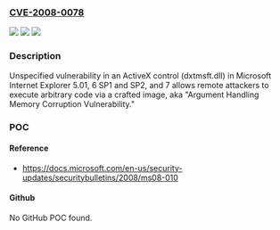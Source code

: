 ### [CVE-2008-0078](https://cve.mitre.org/cgi-bin/cvename.cgi?name=CVE-2008-0078)
![](https://img.shields.io/static/v1?label=Product&message=n%2Fa&color=blue)
![](https://img.shields.io/static/v1?label=Version&message=n%2Fa&color=blue)
![](https://img.shields.io/static/v1?label=Vulnerability&message=n%2Fa&color=brighgreen)

### Description

Unspecified vulnerability in an ActiveX control (dxtmsft.dll) in Microsoft Internet Explorer 5.01, 6 SP1 and SP2, and 7 allows remote attackers to execute arbitrary code via a crafted image, aka "Argument Handling Memory Corruption Vulnerability."

### POC

#### Reference
- https://docs.microsoft.com/en-us/security-updates/securitybulletins/2008/ms08-010

#### Github
No GitHub POC found.

